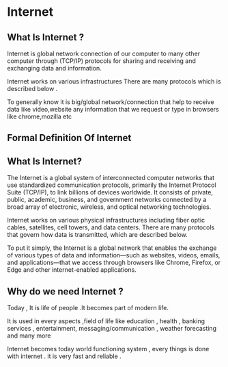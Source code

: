 # Internet

## What Is Internet ?

Internet is global network connection of our computer to many other computer through (TCP/IP) protocols for sharing and receiving and exchanging data and information.

Internet works on various infrastructures There are many protocols which is described below .

To generally know it is big/global network/connection that help to receive data like video,website any information that we request or type in browsers like chrome,mozilla etc

## Formal Definition Of Internet

## What Is Internet?

The Internet is a global system of interconnected computer networks that use standardized communication protocols, primarily the Internet Protocol Suite (TCP/IP), to link billions of devices worldwide. It consists of private, public, academic, business, and government networks connected by a broad array of electronic, wireless, and optical networking technologies.

Internet works on various physical infrastructures including fiber optic cables, satellites, cell towers, and data centers. There are many protocols that govern how data is transmitted, which are described below.

To put it simply, the Internet is a global network that enables the exchange of various types of data and information—such as websites, videos, emails, and applications—that we access through browsers like Chrome, Firefox, or Edge and other internet-enabled applications.

## Why do we need Internet ?

Today , It is life of people .It becomes part of modern life.

It is used in every aspects ,field of life like education , health , banking services , entertainment, messaging/communication , weather forecasting and many more

Internet becomes today world functioning system , every things is done with internet . it is very fast and reliable .
